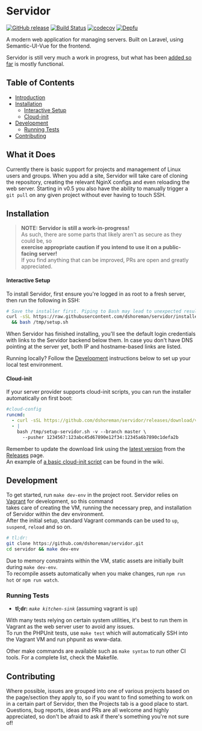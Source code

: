 # Servidor

[![GitHub release](https://img.shields.io/github/tag/dshoreman/servidor.svg?label=release)](https://github.com/dshoreman/servidor/releases)
[![Build Status](https://github.com/dshoreman/servidor/workflows/build/badge.svg)](https://github.com/dshoreman/servidor/actions?query=workflow:build)
[![codecov](https://codecov.io/gh/dshoreman/servidor/branch/develop/graph/badge.svg)](https://codecov.io/gh/dshoreman/servidor)
[![Depfu](https://badges.depfu.com/badges/2c958ee33ec51367189f2762a8814dc5/count.svg)](https://depfu.com/github/dshoreman/servidor?project_id=5912)

A modern web application for managing servers. Built on Laravel, using Semantic-UI-Vue for the frontend.

Servidor is still very much a work in progress, but what has been [added so far] is mostly functional.

## Table of Contents

* [Introduction]
* [Installation]
  * [Interactive Setup]
  * [Cloud-init]
* [Development]
  * [Running Tests]
* [Contributing]

## What it Does

Currently there is basic support for projects and management of Linux users and groups. When you add a site, Servidor will
take care of cloning the repository, creating the relevant NginX configs and even reloading the web server. Starting in v0.5
you also have the ability to manually trigger a `git pull` on any given project without ever having to touch SSH.

## Installation

> **NOTE: Servidor is still a work-in-progress!**  
> As such, there are some parts that likely aren't as secure as they could be, so  
> **exercise appropriate caution if you intend to use it on a public-facing server!**  
> If you find anything that can be improved, PRs are open and greatly appreciated.

#### Interactive Setup

To install Servidor, first ensure you're logged in as root to a fresh server, then run the following in SSH:

```sh
# Save the installer first. Piping to Bash may lead to unexpected results in interactive mode
curl -sSL https://raw.githubusercontent.com/dshoreman/servidor/installer/setup.sh > /tmp/setup \
  && bash /tmp/setup.sh
```

When Servidor has finished installing, you'll see the default login credentials with links to the Servidor backend below them.
In case you don't have DNS pointing at the server yet, both IP and hostname-based links are listed.

Running locally? Follow the [Development] instructions below to set up your local test environment.

#### Cloud-init

If your server provider supports cloud-init scripts, you can run the installer automatically on first boot:

```yaml
#cloud-config
runcmd:
  - curl -sSL https://github.com/dshoreman/servidor/releases/download/v0.16.0/setup.sh > /tmp/setup.sh
  - |
    bash /tmp/setup-servidor.sh -v --branch master \
      --pusher 1234567:123abc45d67890e12f34:12345a6b7890c1defa2b
```

Remember to update the download link using the [latest version] from the [Releases] page.  
An example of [a basic cloud-init script] can be found in the wiki.

## Development

To get started, run `make dev-env` in the project root. Servidor relies on [Vagrant] for development, so this command  
takes care of creating the VM, running the necessary prep, and installation of Servidor within the dev environment.  
After the initial setup, standard Vagrant commands can be used to `up`, `suspend`, `reload` and so on.

```sh
# tl;dr:
git clone https://github.com/dshoreman/servidor.git
cd servidor && make dev-env
```

Due to memory constraints within the VM, static assets are initially built during `make dev-env`.  
To recompile assets automatically when you make changes, run `npm run hot` or `npm run watch`.

### Running Tests

* **tl;dr:** *`make kitchen-sink`* (assuming vagrant is up)

With many tests relying on certain system utilities, it's best to run them in Vagrant as the web server user to avoid any issues.  
To run the PHPUnit tests, use `make test` which will automatically SSH into the Vagrant VM and run phpunit as www-data.

Other make commands are available such as `make syntax` to run other CI tools. For a complete list, check the Makefile.

## Contributing

Where possible, issues are grouped into one of various projects based on the page/section they apply to, so if you want to
find something to work on in a certain part of Servidor, then the Projects tab is a good place to start. Questions, bug reports,
ideas and PRs are all welcome and highly appreciated, so don't be afraid to ask if there's something you're not sure of!

[Introduction]: #servidor
[What it Does]: #what-it-does
[added so far]: #what-it-does
[Installation]: #installation
[Interactive Setup]: #interactive-setup
[latest version]: https://github.com/dshoreman/servidor/blob/master/bootstrap/app.php#L1-L5
[Releases]: https://github.com/dshoreman/servidor/releases
[a basic cloud-init script]: https://github.com/dshoreman/servidor/wiki/Example-Cloud-init-Script
[Cloud-init]: #startup-script
[Development]: #development
[Running Tests]: #running-tests
[Contributing]: #contributing
[Vagrant]: https://vagrantup.com
[vagrant-hostsupdater]: https://github.com/agiledivider/vagrant-hostsupdater#installation
